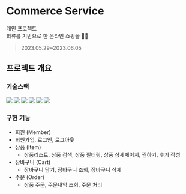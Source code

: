 # Commerce Service
개인 프로젝트<br>
의류를 기반으로 한 온라인 쇼핑몰 👕👖
> 2023.05.29~2023.06.05
## 프로젝트 개요
### 기술스택
  <img src="https://img.shields.io/badge/HTML5-E34F26?style=flat-square&logo=HTML5&logoColor=white"/></a>
  <img src="https://img.shields.io/badge/CSS3-1572B6?style=flat-square&logo=CSS3&logoColor=white"/></a>
  <img src="https://img.shields.io/badge/typescript-3178C6?style=flat-square&logo=typescript&logoColor=white"/></a>
  <img src="https://img.shields.io/badge/next.js-000000?style=flat-square&logo=nextdotjs&logoColor=white"/></a>
  <img src="https://img.shields.io/badge/prisma-2D3748?style=flat-square&logo=prisma&logoColor=white"/></a>
  <img src="https://img.shields.io/badge/vercel-000000?style=flat-square&logo=vercel&logoColor=white"/></a>

### 구현 기능
* 회원 (Member)
 * 회원가입, 로그인, 로그아웃
* 상품 (Item)
  * 상품리스트, 상품 검색, 상품 필터링, 상품 상세페이지, 찜하기, 후기 작성
* 장바구니 (Cart)
  * 장바구니 담기, 장바구니 조회, 장바구니 삭제
* 주문 (Order)
  * 상품 주문, 주문내역 조회, 주문 처리
  
  


